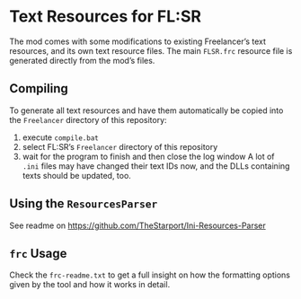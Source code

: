 # Text Resources for FL:SR

The mod comes with some modifications to existing Freelancer’s text resources, and its own text resource files. The main `FLSR.frc` resource file is generated directly from the mod’s files.

## Compiling

To generate all text resources and have them automatically be copied into the `Freelancer` directory of this repository:
1. execute `compile.bat`
2. select FL:SR’s `Freelancer` directory of this repository
3. wait for the program to finish and then close the log window
A lot of `.ini` files may have changed their text IDs now, and the DLLs containing texts should be updated, too.

## Using the `ResourcesParser`

See readme on https://github.com/TheStarport/Ini-Resources-Parser

## `frc` Usage

Check the `frc-readme.txt` to get a full insight on how the formatting options given by the tool and how it works in detail.